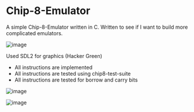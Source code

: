 # Chip-8-Emulator
A simple Chip-8-Emulator written in C. Written to see if I want to build more complicated emulators.

![image](https://user-images.githubusercontent.com/72110751/232661244-623a275f-9902-448b-8c3c-888538b668ce.png)

Used SDL2 for graphics (Hacker Green)

- All instructions are implemented
- All instructions are tested using chip8-test-suite
- All instructions are tested for borrow and carry bits


![image](https://user-images.githubusercontent.com/72110751/233801532-2dd98816-0127-49f4-bd78-1660c08f5637.png)

![image](https://user-images.githubusercontent.com/72110751/233814292-24b7e409-cc50-43f0-b420-33c345d48cf7.png)
